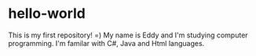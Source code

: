 # hello-world
This is my first repository! =)
My name is Eddy and I'm studying computer programming.
I'm familar with C#, Java and Html languages.
